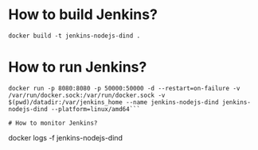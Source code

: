 # How to build Jenkins?

```
docker build -t jenkins-nodejs-dind .
```

# How to run Jenkins?

```
docker run -p 8080:8080 -p 50000:50000 -d --restart=on-failure -v /var/run/docker.sock:/var/run/docker.sock -v $(pwd)/datadir:/var/jenkins_home --name jenkins-nodejs-dind jenkins-nodejs-dind --platform=linux/amd64```

# How to monitor Jenkins?

```
docker logs -f jenkins-nodejs-dind
```
